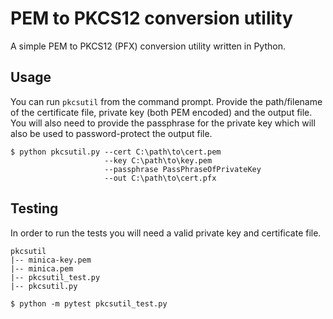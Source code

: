 # PEM to PKCS12 conversion utility 
A simple PEM to PKCS12 (PFX) conversion utility written in Python.

## Usage
You can run `pkcsutil` from the command prompt. Provide the path/filename of the certificate file, private key (both PEM encoded) and the output file. You will also need to provide the passphrase for the private key which will also be used to password-protect the output file. 
```
$ python pkcsutil.py --cert C:\path\to\cert.pem 
                     --key C:\path\to\key.pem 
                     --passphrase PassPhraseOfPrivateKey 
                     --out C:\path\to\cert.pfx
```

## Testing
In order to run the tests you will need a valid private key and certificate file.
```
pkcsutil
|-- minica-key.pem
|-- minica.pem
|-- pkcsutil_test.py
|-- pkcsutil.py

$ python -m pytest pkcsutil_test.py
```